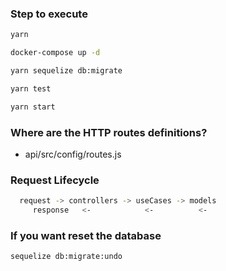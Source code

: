 ### Step to execute

```bash
yarn

docker-compose up -d

yarn sequelize db:migrate

yarn test

yarn start
```

### Where are the HTTP routes definitions?
- api/src/config/routes.js


### Request Lifecycle
```bash
  request -> controllers -> useCases -> models
     response   <-            <-          <-
```

### If you want reset the database
```bash
sequelize db:migrate:undo
```
